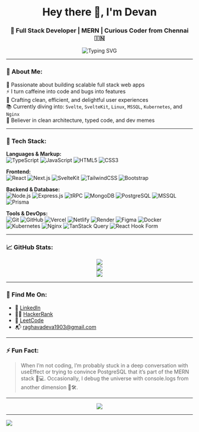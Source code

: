 <h1 align="center">Hey there 👋, I'm Devan</h1>
<h3 align="center">🚀 Full Stack Developer | MERN | Curious Coder from Chennai 🇮🇳</h3>


<p align="center">
  <img src="https://readme-typing-svg.herokuapp.com?font=Fira+Code&weight=500&size=22&pause=1000&center=true&vCenter=true&width=435&lines=MERN+Stack+Developer;Full+Stack+Web+Wizard;Open+Source+Enthusiast;Always+Learning+Something+Cool+👨‍💻" alt="Typing SVG" />
</p>

---

### 💫 About Me:
🎯 Passionate about building scalable full stack web apps  
⚡ I turn caffeine into code and bugs into features  
💼 Crafting clean, efficient, and delightful user experiences  
📚 Currently diving into: `Svelte`, `SvelteKit`, `Linux`, `MSSQL`, `Kubernetes`, and `Nginx`  
🧠 Believer in clean architecture, typed code, and dev memes  

---

### 🧠 Tech Stack:

**Languages & Markup:**  
![TypeScript](https://img.shields.io/badge/-TypeScript-3178C6?style=flat&logo=typescript&logoColor=white)
![JavaScript](https://img.shields.io/badge/-JavaScript-F7DF1E?style=flat&logo=javascript&logoColor=black)
![HTML5](https://img.shields.io/badge/-HTML5-E34F26?style=flat&logo=html5)
![CSS3](https://img.shields.io/badge/-CSS3-1572B6?style=flat&logo=css3)

**Frontend:**  
![React](https://img.shields.io/badge/-React-20232a?style=flat&logo=react)
![Next.js](https://img.shields.io/badge/-Next.js-000000?style=flat&logo=next.js)
![SvelteKit](https://img.shields.io/badge/-SvelteKit-FF3E00?style=flat&logo=svelte)
![TailwindCSS](https://img.shields.io/badge/-TailwindCSS-38B2AC?style=flat&logo=tailwind-css)
![Bootstrap](https://img.shields.io/badge/-Bootstrap-7952B3?style=flat&logo=bootstrap&logoColor=white)

**Backend & Database:**  
![Node.js](https://img.shields.io/badge/-Node.js-339933?style=flat&logo=node.js)
![Express.js](https://img.shields.io/badge/-Express.js-000000?style=flat&logo=express)
![tRPC](https://img.shields.io/badge/-tRPC-2596be?style=flat&logo=trpc&logoColor=white)
![MongoDB](https://img.shields.io/badge/-MongoDB-47A248?style=flat&logo=mongodb&logoColor=white)
![PostgreSQL](https://img.shields.io/badge/-PostgreSQL-336791?style=flat&logo=postgresql&logoColor=white)
![MSSQL](https://img.shields.io/badge/-MSSQL-CC2927?style=flat&logo=microsoft-sql-server&logoColor=white)
![Prisma](https://img.shields.io/badge/-Prisma-2D3748?style=flat&logo=prisma)

**Tools & DevOps:**  
![Git](https://img.shields.io/badge/-Git-F05032?style=flat&logo=git)
![GitHub](https://img.shields.io/badge/-GitHub-181717?style=flat&logo=github)
![Vercel](https://img.shields.io/badge/-Vercel-000?style=flat&logo=vercel)
![Netlify](https://img.shields.io/badge/-Netlify-00C7B7?style=flat&logo=netlify)
![Render](https://img.shields.io/badge/-Render-46E3B7?style=flat&logo=render)
![Figma](https://img.shields.io/badge/-Figma-F24E1E?style=flat&logo=figma)
![Docker](https://img.shields.io/badge/-Docker-2496ED?style=flat&logo=docker)
![Kubernetes](https://img.shields.io/badge/-Kubernetes-326CE5?style=flat&logo=kubernetes&logoColor=white)
![Nginx](https://img.shields.io/badge/-Nginx-009639?style=flat&logo=nginx&logoColor=white)
![TanStack Query](https://img.shields.io/badge/-TanStack%20Query-FF4154?style=flat&logo=react-query&logoColor=white)
![React Hook Form](https://img.shields.io/badge/-React%20Hook%20Form-EC5990?style=flat&logo=reacthookform&logoColor=white)


---

### 📈 GitHub Stats:

<p align="center">
  <img src="https://github-readme-stats.vercel.app/api?username=devan74&show_icons=true&theme=radical&count_private=true" />
  <br/>
  <img src="https://github-readme-streak-stats.herokuapp.com/?user=devan74&theme=radical" />
  <br/>
  <img src="https://github-readme-stats.vercel.app/api/top-langs/?username=devan74&layout=compact&theme=radical" />
</p>

---

### 🔗 Find Me On:

- 💼 [LinkedIn](https://www.linkedin.com/in/devan74/)
- 👨‍💻 [HackerRank](https://www.hackerrank.com/profile/devan74)
- 🧠 [LeetCode](https://leetcode.com/u/raghavadeva1903/)
- 📬 raghavadeva1903@gmail.com

---

### ⚡ Fun Fact:

>When I’m not coding, I’m probably stuck in a deep conversation with useEffect or trying to convince PostgreSQL that it’s part of the MERN stack 🐘💻. Occasionally, I debug the universe with console.logs from another dimension 🌌🛠️.

---

<p align="center">
  <img src="https://readme-jokes.vercel.app/api?hideBorder" />
</p>

---

[![](https://visitcount.itsvg.in/api?id=devan74&icon=5&color=1)](https://visitcount.itsvg.in)
